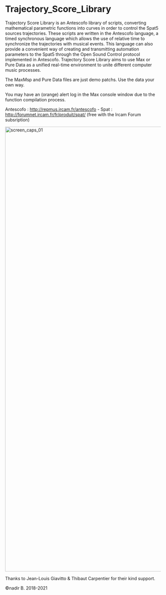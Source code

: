 # Trajectory_Score_Library

Trajectory Score Library is an Antescofo library of scripts, converting mathematical parametric functions into curves in order to control the Spat5 sources trajectories. These scripts are written in the Antescofo language, a timed synchronous language which allows the use of relative time to synchronize the trajectories with musical events. This language can also provide a convenient way of creating and transmitting automation parameters to the Spat5 through the Open Sound Control protocol implemented in Antescofo. Trajectory Score Library aims to use Max or Pure Data as a unified real-time environment to unite different computer music processes.

The MaxMsp and Pure Data files are just demo patchs. Use the data your own way.

You may have an (orange) alert log in the Max console window due to the function compilation process.

Antescofo : http://repmus.ircam.fr/antescofo -
Spat : http://forumnet.ircam.fr/fr/produit/spat/
(free with the Ircam Forum subsription)


<img width="1440" alt="screen_caps_01" src="https://github.com/nadirB/Trajectory_Score_Library/blob/master/Trajectory_Score_Library_Max_Demo.png">


Thanks to Jean-Louis Giavitto & Thibaut Carpentier for their kind support.

©nadir B. 2018-2021
